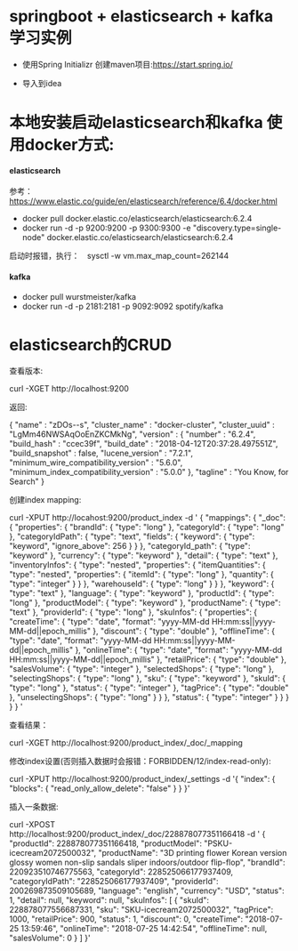 # springboot + elasticsearch + kafka 学习实例

- 使用Spring Initializr 创建maven项目:https://start.spring.io/

- 导入到idea

# 本地安装启动elasticsearch和kafka 使用docker方式:

#### elasticsearch
参考：https://www.elastic.co/guide/en/elasticsearch/reference/6.4/docker.html
- docker pull docker.elastic.co/elasticsearch/elasticsearch:6.2.4
- docker run -d -p 9200:9200 -p 9300:9300 -e "discovery.type=single-node" docker.elastic.co/elasticsearch/elasticsearch:6.2.4

启动时报错，执行：　sysctl -w vm.max_map_count=262144

#### kafka

- docker pull wurstmeister/kafka
- docker run -d -p 2181:2181 -p 9092:9092 spotify/kafka


# elasticsearch的CRUD

查看版本:

curl -XGET http://localhost:9200

返回:

{
  "name" : "zDOs--s",
  "cluster_name" : "docker-cluster",
  "cluster_uuid" : "LgMm46NWSAqOoEnZKCMkNg",
  "version" : {
    "number" : "6.2.4",
    "build_hash" : "ccec39f",
    "build_date" : "2018-04-12T20:37:28.497551Z",
    "build_snapshot" : false,
    "lucene_version" : "7.2.1",
    "minimum_wire_compatibility_version" : "5.6.0",
    "minimum_index_compatibility_version" : "5.0.0"
  },
  "tagline" : "You Know, for Search"
}

创建index mapping:

curl -XPUT http://locahost:9200/product_index -d '
{
    "mappings": {
        "_doc": {
            "properties": {
                "brandId": {
                    "type": "long"
                },
                "categoryId": {
                    "type": "long"
                },
                "categoryIdPath": {
                    "type": "text",
                    "fields": {
                        "keyword": {
                            "type": "keyword",
                            "ignore_above": 256
                        }
                    }
                },
                "categoryId_path": {
                    "type": "keyword"
                },
                "currency": {
                    "type": "keyword"
                },
                "detail": {
                    "type": "text"
                },
                "inventoryInfos": {
                    "type": "nested",
                    "properties": {
                        "itemQuantities": {
                            "type": "nested",
                            "properties": {
                                "itemId": {
                                    "type": "long"
                                },
                                "quantity": {
                                    "type": "integer"
                                }
                            }
                        },
                        "warehouseId": {
                            "type": "long"
                        }
                    }
                },
                "keyword": {
                    "type": "text"
                },
                "language": {
                    "type": "keyword"
                },
                "productId": {
                    "type": "long"
                },
                "productModel": {
                    "type": "keyword"
                },
                "productName": {
                    "type": "text"
                },
                "providerId": {
                    "type": "long"
                },
                "skuInfos": {
                    "properties": {
                        "createTime": {
                            "type": "date",
                            "format": "yyyy-MM-dd HH:mm:ss||yyyy-MM-dd||epoch_millis"
                        },
                        "discount": {
                            "type": "double"
                        },
                        "offlineTime": {
                            "type": "date",
                            "format": "yyyy-MM-dd HH:mm:ss||yyyy-MM-dd||epoch_millis"
                        },
                        "onlineTime": {
                            "type": "date",
                            "format": "yyyy-MM-dd HH:mm:ss||yyyy-MM-dd||epoch_millis"
                        },
                        "retailPrice": {
                            "type": "double"
                        },
                        "salesVolume": {
                            "type": "integer"
                        },
                        "selectedShops": {
                            "type": "long"
                        },
                        "selectingShops": {
                            "type": "long"
                        },
                        "sku": {
                            "type": "keyword"
                        },
                        "skuId": {
                            "type": "long"
                        },
                        "status": {
                            "type": "integer"
                        },
                        "tagPrice": {
                            "type": "double"
                        },
                        "unselectingShops": {
                            "type": "long"
                        }
                    }
                },
                "status": {
                    "type": "integer"
                }
            }
        }
    }
}
'

查看结果：

curl -XGET http://localhost:9200/product_index/_doc/_mapping

修改index设置(否则插入数据时会报错：FORBIDDEN/12/index-read-only):

curl -XPUT http://localhost:9200/product_index/_settings -d '{
    "index": {
        "blocks": {
            "read_only_allow_delete": "false"
        }
    }
}'

插入一条数据:

curl -XPOST http://localhost:9200/product_index/_doc/228878077351166418 -d '
{
  "productId": 228878077351166418,
  "productModel": "PSKU-icecream2072500032",
  "productName": "3D printing flower Korean version glossy women non-slip sandals sliper indoors/outdoor flip-flop",
  "brandId": 220923510746775563,
  "categoryId": 228525066177937409,
  "categoryIdPath": "228525066177937409",
  "providerId": 200269873509105689,
  "language": "english",
  "currency": "USD",
  "status": 1,
  "detail": null,
  "keyword": null,
  "skuInfos": [
    {
      "skuId": 228878077556687331,
      "sku": "SKU-icecream2072500032",
      "tagPrice": 1000,
      "retailPrice": 900,
      "status": 1,
      "discount": 0,
      "createTime": "2018-07-25 13:59:46",
      "onlineTime": "2018-07-25 14:42:54",
      "offlineTime": null,
      "salesVolume": 0
    }
  ]
}'



